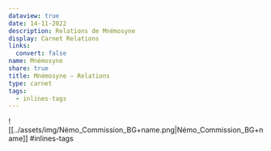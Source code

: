 ```yaml
---
dataview: true
date: 14-11-2022
description: Relations de Mnémosyne
display: Carnet Relations
links:
  convert: false
name: Mnémosyne
share: true
title: Mnémosyne — Relations
type: carnet
tags:
  - inlines-tags
---
```



![[../assets/img/Némo_Commission_BG+name.png|Némo_Commission_BG+name]]
#inlines-tags

